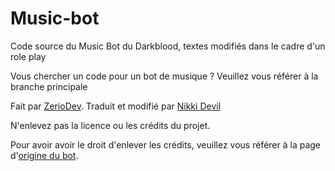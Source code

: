 # Music-bot

Code source du Music Bot du Darkblood, textes modifiés dans le cadre d'un role play

Vous chercher un code pour un bot de musique ? Veuillez vous référer à la branche principale


Fait par [ZerioDev](https://github.com/ZerioDev).
Traduit et modifié par [Nikki Devil](https://github.com/Nikki-Devil)

N'enlevez pas la licence ou les crédits du projet. 

Pour avoir avoir le droit d'enlever les crédits, veuillez vous référer à la page d'[origine du bot](https://github.com/ZerioDev/Music-bot).
